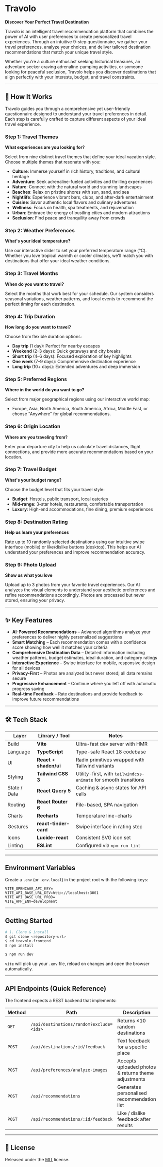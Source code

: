 # Travolo

**Discover Your Perfect Travel Destination**

Travolo is an intelligent travel recommendation platform that combines the power of AI with user preferences to create personalized travel experiences. Through an intuitive 9-step questionnaire, we gather your travel preferences, analyze your choices, and deliver tailored destination recommendations that match your unique travel style.

Whether you're a culture enthusiast seeking historical treasures, an adventure seeker craving adrenaline-pumping activities, or someone looking for peaceful seclusion, Travolo helps you discover destinations that align perfectly with your interests, budget, and travel constraints.

---

## 🎯 How It Works

Travolo guides you through a comprehensive yet user-friendly questionnaire designed to understand your travel preferences in detail. Each step is carefully crafted to capture different aspects of your ideal travel experience.

### Step 1: Travel Themes
**What experiences are you looking for?**

Select from nine distinct travel themes that define your ideal vacation style. Choose multiple themes that resonate with you:
- **Culture**: Immerse yourself in rich history, traditions, and cultural heritage
- **Adventure**: Seek adrenaline-fueled activities and thrilling experiences
- **Nature**: Connect with the natural world and stunning landscapes
- **Beaches**: Relax on pristine shores with sun, sand, and sea
- **Nightlife**: Experience vibrant bars, clubs, and after-dark entertainment
- **Cuisine**: Savor authentic local flavors and culinary adventures
- **Wellness**: Focus on health, spa treatments, and rejuvenation
- **Urban**: Embrace the energy of bustling cities and modern attractions
- **Seclusion**: Find peace and tranquility away from crowds

### Step 2: Weather Preferences
**What's your ideal temperature?**

Use our interactive slider to set your preferred temperature range (°C). Whether you love tropical warmth or cooler climates, we'll match you with destinations that offer your ideal weather conditions.

### Step 3: Travel Months
**When do you want to travel?**

Select the months that work best for your schedule. Our system considers seasonal variations, weather patterns, and local events to recommend the perfect timing for each destination.

### Step 4: Trip Duration
**How long do you want to travel?**

Choose from flexible duration options:
- **Day trip** (1 day): Perfect for nearby escapes
- **Weekend** (2–3 days): Quick getaways and city breaks
- **Short trip** (4–6 days): Focused exploration of key highlights
- **One week** (7–9 days): Comprehensive destination experience
- **Long trip** (10+ days): Extended adventures and deep immersion

### Step 5: Preferred Regions
**Where in the world do you want to go?**

Select from major geographical regions using our interactive world map:
- Europe, Asia, North America, South America, Africa, Middle East, or choose "Anywhere" for global recommendations.

### Step 6: Origin Location
**Where are you traveling from?**

Enter your departure city to help us calculate travel distances, flight connections, and provide more accurate recommendations based on your location.

### Step 7: Travel Budget
**What's your budget range?**

Choose the budget level that fits your travel style:
- **Budget**: Hostels, public transport, local eateries
- **Mid-range**: 3-star hotels, restaurants, comfortable transportation
- **Luxury**: High-end accommodations, fine dining, premium experiences

### Step 8: Destination Rating
**Help us learn your preferences**

Rate up to 10 randomly selected destinations using our intuitive swipe interface (mobile) or like/dislike buttons (desktop). This helps our AI understand your preferences and improve recommendation accuracy.

### Step 9: Photo Upload
**Show us what you love**

Upload up to 3 photos from your favorite travel experiences. Our AI analyzes the visual elements to understand your aesthetic preferences and refine recommendations accordingly. Photos are processed but never stored, ensuring your privacy.

---

## ✨ Key Features

- **AI-Powered Recommendations** – Advanced algorithms analyze your preferences to deliver highly personalized suggestions
- **Smart Matching** – Each recommendation comes with a confidence score showing how well it matches your criteria
- **Comprehensive Destination Data** – Detailed information including weather patterns, budget estimates, ideal duration, and category ratings
- **Interactive Experience** – Swipe interface for mobile, responsive design for all devices
- **Privacy-First** – Photos are analyzed but never stored; all data remains secure
- **Progressive Enhancement** – Continue where you left off with automatic progress saving
- **Real-time Feedback** – Rate destinations and provide feedback to improve future recommendations

---

## 🛠️ Tech Stack

| Layer | Library / Tool | Notes |
|-------|----------------|-------|
| Build | **Vite** | Ultra-fast dev server with HMR |
| Language | **TypeScript** | Type-safe React 18 codebase |
| UI | **React + shadcn/ui** | Radix primitives wrapped with Tailwind variants |
| Styling | **Tailwind CSS 3** | Utility-first, with `tailwindcss-animate` for smooth transitions |
| State / Data | **React Query 5** | Caching & async states for API calls |
| Routing | **React Router 6** | File-based, SPA navigation |
| Charts | **Recharts** | Temperature line-charts |
| Gestures | **react-tinder-card** | Swipe interface in rating step |
| Icons | **Lucide-react** | Consistent SVG icon set |
| Linting | **ESLint** | Configured via `npm run lint` |

---

## Environment Variables

Create a `.env` (or `.env.local`) in the project root with the following keys:

```
VITE_OPENCAGE_API_KEY=
VITE_API_BASE_URL_DEV=http://localhost:3001
VITE_API_BASE_URL_PROD=
VITE_APP_ENV=development

```

---

## Getting Started

```bash
# 1. Clone & install
$ git clone <repository-url>
$ cd travolo-frontend
$ npm install

$ npm run dev
```

`vite` will pick up your `.env` file, reload on changes and open the browser automatically.

---

## API Endpoints (Quick Reference)

The frontend expects a REST backend that implements:

| Method | Path | Description |
|--------|------|-------------|
| `GET` | `/api/destinations/random?exclude=<ids>` | Returns ≤10 random destinations |
| `POST` | `/api/destinations/:id/feedback` | Text feedback for a specific place |
| `POST` | `/api/preferences/analyze-images` | Accepts uploaded photos & returns theme adjustments |
| `POST` | `/api/recommendations` | Generates personalised recommendation list |
| `POST` | `/api/recommendations/:id/feedback` | Like / dislike feedback after results |

---

## 📄 License

Released under the [MIT](LICENSE) license.
